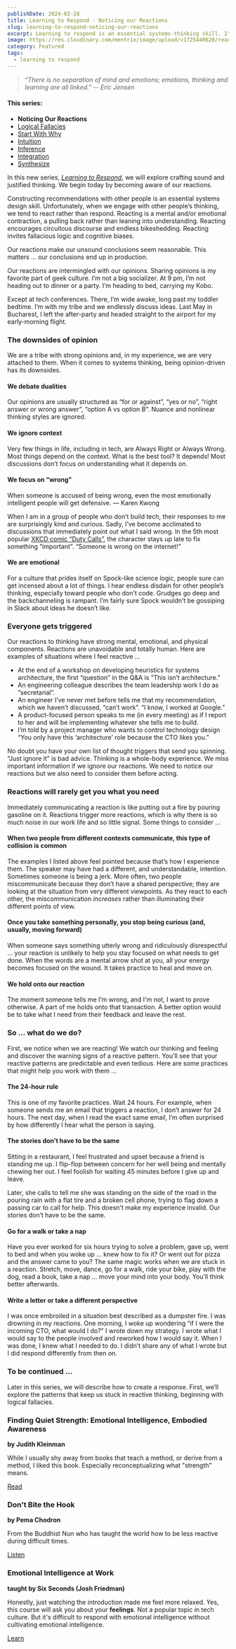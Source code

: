 ```yaml
---
publishDate: 2024-02-28
title: Learning to Respond - Noticing our Reactions
slug: learning-to-respond-noticing-our-reactions
excerpt: Learning to respond is an essential systems-thinking skill. It begins with noticing our reactions.
image: https://res.cloudinary.com/mentrix/image/upload/v1725440620/reaction_x8guy5.jpg
category: Featured
tags:
  - learning to respond
---
```

> *“There is no separation of mind and emotions; emotions, thinking and learning are all linked."
> -- Eric Jensen*

#### This series:
- **Noticing Our Reactions**
- [Logical Fallacies](learning-to-respond-logical-fallacies)
- [Start With Why](learning-to-respond-start-with-why)
- [Intuition](learning-to-respond-intuition-2)
- [Inference](learning-to-respond-inference)
- [Integration](learning-to-respond-integrity)
- [Synthesize](learning-to-respond-synthesize)

In this new series, *[Learning to Respond](/topics/learning-to-respond)*, we will explore crafting sound and justified thinking. We begin today by becoming aware of our reactions.

Constructing recommendations with other people is an essential systems design skill. Unfortunately, when we engage with other people’s thinking, we tend to react rather than respond. Reacting is a mental and/or emotional contraction, a pulling back rather than leaning into understanding. Reacting encourages circuitous discourse and endless bikeshedding. Reacting invites fallacious logic and cognitive biases.

Our reactions make our unsound conclusions seem reasonable. This matters … our conclusions end up in production.

Our reactions are intermingled with our opinions. Sharing opinions is my favorite part of geek culture. I’m not a big socializer. At 9 pm, I’m not heading out to dinner or a party. I’m heading to bed, carrying my Kobo.

Except at tech conferences. There, I’m wide awake, long past my toddler bedtime. I’m with my tribe and we endlessly discuss ideas. Last May in Bucharest, I left the after-party and headed straight to the airport for my early-morning flight.

### The downsides of opinion

We are a tribe with strong opinions and, in my experience, we are very attached to them. When it comes to systems thinking, being opinion-driven has its downsides.

#### We debate dualities

Our opinions are usually structured as “for or against”, “yes or no”, “right answer or wrong answer”, “option A vs option B”. Nuance and nonlinear thinking styles are ignored.

#### We ignore context

Very few things in life, including in tech, are Always Right or Always Wrong. Most things depend on the context. What is the best tool? It depends! Most discussions don’t focus on understanding what it depends on.

#### We focus on “wrong”

When someone is accused of being wrong, even the most emotionally intelligent people will get defensive. — Karen Kwong

When I am in a group of people who don’t build tech, their responses to me are surprisingly kind and curious. Sadly, I’ve become acclimated to discussions that immediately point out what I said wrong. In the 5th most popular [XKCD comic “Duty Calls”](https://xkcd.com/386/), the character stays up late to fix something “important”. “Someone is wrong on the internet!”

#### We are emotional

For a culture that prides itself on Spock-like science logic, people sure can get incensed about a lot of things. I hear endless disdain for other people’s thinking, especially toward people who don’t code. Grudges go deep and the backchanneling is rampant. I’m fairly sure Spock wouldn’t be gossiping in Slack about ideas he doesn’t like.

### Everyone gets triggered

Our reactions to thinking have strong mental, emotional, and physical components. Reactions are unavoidable and totally human. Here are examples of situations where I feel reactive …

- At the end of a workshop on developing heuristics for systems architecture, the first “question” in the Q&A is “This isn’t architecture.”
- An engineering colleague describes the team leadership work I do as “secretarial”.
- An engineer I’ve never met before tells me that my recommendation, which we haven’t discussed, “can’t work”. “I know, I worked at Google.”
- A product-focused person speaks to me (in every meeting) as if I report to her and will be implementing whatever she tells me to build.
- I’m told by a project manager who wants to control technology design “You only have this ‘architecture’ role because the CTO likes you.”

No doubt you have your own list of thought triggers that send you spinning. “Just ignore it” is bad advice. Thinking is a whole-body experience. We miss important information if we ignore our reactions. We need to notice our reactions but we also need to consider them before acting.

### Reactions will rarely get you what you need

Immediately communicating a reaction is like putting out a fire by pouring gasoline on it. Reactions trigger more reactions, which is why there is so much noise in our work life and so little signal. Some things to consider …

#### When two people from different contexts communicate, this type of collision is common

The examples I listed above feel pointed because that’s how I experience them. The speaker may have had a different, and understandable, intention. Sometimes someone is being a jerk. More often, two people miscommunicate because they don’t have a shared perspective; they are looking at the situation from very different viewpoints. As they react to each other, the miscommunication *increases* rather than illuminating their different points of view.

#### Once you take something personally, you stop being curious (and, usually, moving forward)

When someone says something utterly wrong and ridiculously disrespectful … your reaction is unlikely to help you stay focused on what needs to get done. When the words are a mental arrow shot at you, all your energy becomes focused on the wound. It takes practice to heal and move on.

#### We hold onto our reaction

The moment someone tells me I’m wrong, and I'm not, I want to prove otherwise. A part of me holds onto that transaction. A better option would be to take what I need from their feedback and leave the rest.

### So … what do we do?

First, we notice when we are reacting! We watch our thinking and feeling and discover the warning signs of a reactive pattern. You’ll see that your reactive patterns are predictable and even tedious. Here are some practices that might help you work with them …

#### The 24-hour rule

This is one of my favorite practices. Wait 24 hours. For example, when someone sends me an email that triggers a reaction, I don’t answer for 24 hours. The next day, when I read the exact same email, I’m often surprised by how differently I hear what the person is saying.

#### The stories don’t have to be the same

Sitting in a restaurant, I feel frustrated and upset because a friend is standing me up. I flip-flop between concern for her well being and mentally chewing her out. I feel foolish for waiting 45 minutes before I give up and leave.

Later, she calls to tell me she was standing on the side of the road in the pouring rain with a flat tire and a broken cell phone, trying to flag down a passing car to call for help. This doesn't make my experience invalid. Our stories don’t have to be the same.

#### Go for a walk or take a nap

Have you ever worked for six hours trying to solve a problem, gave up, went to bed and when you woke up ... knew how to fix it? Or went out for pizza and the answer came to you? The same magic works when we are stuck in a reaction. Stretch, move, dance, go for a walk, ride your bike, play with the dog, read a book, take a nap … move your mind into your body. You’ll think better afterwards.

#### Write a letter or take a different perspective

I was once embroiled in a situation best described as a dumpster fire. I was drowning in my reactions. One morning, I woke up wondering “if I were the incoming CTO, what would I do?” I wrote down my strategy. I wrote what I would say to the people involved and reworked how I would say it. When I was done, I knew what I needed to do. I didn’t share any of what I wrote but I did respond differently from then on.

### To be continued ...

Later in this series, we will describe how to create a response. First, we’ll explore the patterns that keep us stuck in reactive thinking, beginning with logical fallacies.

### Finding Quiet Strength: Emotional Intelligence, Embodied Awareness

**by  Judith Kleinman**

While I usually shy away from books that teach a method, or derive from a method, I liked this book. Especially reconceptualizing what "strength" means.

[Read](https://bookshop.org/a/86792/9781912480739)

### Don't Bite the Hook

**by Pema Chodron**

From the Buddhist Nun who has taught the world how to be less reactive during difficult times.

[Listen](https://www.audible.com/pd/Dont-Bite-the-Hook-Audiobook/B0BMC8DLFF)

### Emotional Intelligence at Work

**taught by Six Seconds (Josh Friedman)**

Honestly, just watching the introduction made me feel more relaxed. Yes, this course will ask you about your **feelings**. Not a popular topic in tech culture. But it's difficult to respond with emotional intelligence without cultivating emotional intelligence.

[Learn](https://www.udemy.com/course/emotional-intelligence-at-work-master-your-emotions/)


